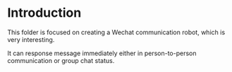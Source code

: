 # Introduction
This folder is focused on creating a Wechat communication robot, which is very interesting.

It can response message immediately either in person-to-person communication or group chat status.
